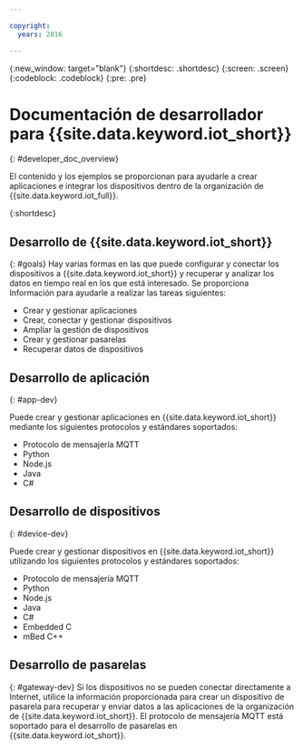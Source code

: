 ```yaml
---

copyright:
  years: 2016

---
```


{:new_window: target="blank"}
{:shortdesc: .shortdesc}
{:screen: .screen}
{:codeblock: .codeblock}
{:pre: .pre}

# Documentación de desarrollador para {{site.data.keyword.iot_short}}
{: #developer_doc_overview}

El contenido y los ejemplos se proporcionan para ayudarle a crear aplicaciones e integrar los dispositivos dentro de la organización de {{site.data.keyword.iot_full}}.

{:shortdesc}


## Desarrollo de {{site.data.keyword.iot_short}}
{: #goals}
Hay varias formas en las que puede configurar y conectar los dispositivos a {{site.data.keyword.iot_short}} y recuperar y analizar los datos en tiempo real en los que está interesado. Se proporciona Información para ayudarle a realizar las tareas siguientes:

-  Crear y gestionar aplicaciones
-  Crear, conectar y gestionar dispositivos
-  Ampliar la gestión de dispositivos
-  Crear y gestionar pasarelas
-  Recuperar datos de dispositivos


## Desarrollo de aplicación
{: #app-dev}

Puede crear y gestionar aplicaciones en {{site.data.keyword.iot_short}} mediante los siguientes protocolos y estándares soportados:

- Protocolo de mensajería MQTT
- Python
- Node.js
- Java
- C#

## Desarrollo de dispositivos
{: #device-dev}

Puede crear y gestionar dispositivos en {{site.data.keyword.iot_short}} utilizando los siguientes protocolos y estándares soportados:

- Protocolo de mensajería MQTT
- Python
- Node.js
- Java
- C#
- Embedded C
- mBed C++

## Desarrollo de pasarelas
{: #gateway-dev}
Si los dispositivos no se pueden conectar directamente a Internet, utilice la información proporcionada para crear un dispositivo de pasarela para recuperar y enviar datos a las aplicaciones de la organización de {{site.data.keyword.iot_short}}. 
El protocolo de mensajería MQTT está soportado para el desarrollo de pasarelas en {{site.data.keyword.iot_short}}.

